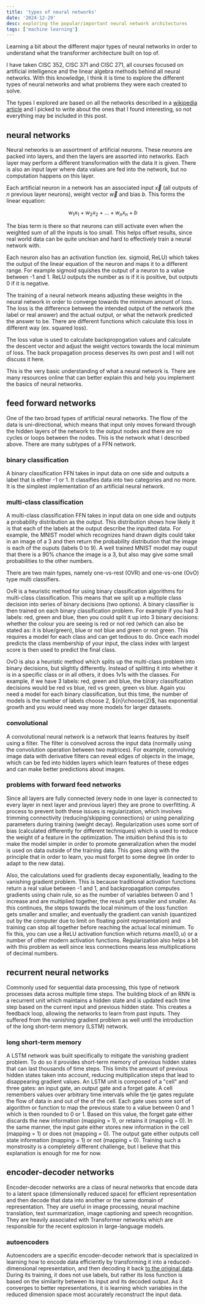 ```yaml
---
title: 'types of neural networks'
date: '2024-12-29'
desc: exploring the popular/important neural network architectures
tags: ['machine learning']
---
```


Learning a bit about the different major types of neural networks in order to understand what the transformer architecture built on top of.

I have taken CISC 352, CISC 371 and CISC 271, all courses focused on artificial intelligence and the linear algebra methods behind all neural networks. With this knowledge, I think it is time to explore the different types of neural networks and what problems they were each created to solve.

The types I explored are based on all the networks described in a [wikipedia article][1] and I picked to write about the ones that I found interesting, so not everything may be included in this post.

<!-- ## table of contents


1. [neural networks](#neural-networks)
2. [basic feed forward networks](#feed-forward-networks)
    1. [binary classification]()
    3. [convolutional](#convolutional)
3. [recurrent neural networks](#recurrent-neural-networks)
    1. [boltzmann machine](#boltzmann-machine)
    2. [long short-term memory](#long-short-term-memory)
    3. [stochastic](#stochastic)
4. [radial basis function](#radial-basis-function)
5. [modular neural networks](#modular-neural-networks)
    1. [committee of machines](#committee-of-machines)
6. [physical neural networks](#physical-neural-networks)
7. [encoder-decoder networks](#encoder-decoder-networks)
    1. [autoencoder](#autoencoders) -->


## neural networks

Neural networks is an assortment of artificial neurons. These neurons are packed into layers, and then the layers are assorted into networks. Each layer may perform a different transformation with the data it is given. There is also an input layer where data values are fed into the network, but no computation happens on this layer.

Each artificial neuron in a network has an associated input $\vec{x}$ (all outputs of $n$ previous layer neurons), weight vector $\vec{w}$ and bias $b$. This forms the linear equation:

$$ w_1 x_1 + w_2 x_2 + ... + w_n x_n + b $$

The bias term is there so that neurons can still activate even when the weighted sum of all the inputs is too small. This helps offset results, since real world data can be quite unclean and hard to effectively train a neural network with.

Each neuron also has an activation function (ex. sigmoid, ReLU) which takes the output of the linear equation of the neuron and maps it to a different range. For example sigmoid squishes the output of a neuron to a value between -1 and 1. ReLU outputs the number as is if it is positive, but outputs 0 if it is negative.

The training of a neural network means adjusting these weights in the neural network in order to converge towards the minimum amount of loss. The loss is the difference between the intended output of the network (the label or real answer) and the actual output, or what the network predicted the answer to be. There are different functions which calculate this loss in different way (ex. squared loss).

The loss value is used to calculate backpropogation values and calculate the descent vector and adjust the weight vectors towards the local minimum of loss. The back propagation process deserves its own post and I will not discuss it here.

This is the very basic understanding of what a neural network is. There are many resources online that can better explain this and help you implement the basics of neural networks.


## feed forward networks

One of the two broad types of artificial neural networks. The flow of the data is uni-directional, which means that input only moves forward through the hidden layers of the network to the output nodes and there are no cycles or loops between the nodes. This is the network what I described above. There are many subtypes of a FFN network.

### binary classification

A binary classification FFN takes in input data on one side and outputs a label that is either -1 or 1. It classifies data into two categories and no more. It is the simplest implementation of an artificial neural network.

### multi-class classification

A multi-class classification FFN takes in input data on one side and outputs a probability distribution as the output. This distribution shows how likely it is that each of the labels at the output describe the inputted data. For example, the MNIST model which recognizes hand drawn digits could take in an image of a 3 and then return the probability distribution that the image is each of the ouputs (labels 0 to 9). A well trained MNIST model may ouput that there is a 90% chance the image is a 3, but also may give some small probabilities to the other numbers.

There are two main types, namely one-vs-rest (OVR) and one-vs-one (OvO) type multi classifiers. 

OvR is a heuristic method for using binary classification algorithms for multi-class classification. This means that we split up a multiple class decision into series of binary decisions (two options). A binary classifier is then trained on each binary classification problem. For example if you had 3 labels: red, green and blue, then you could split it up into 3 binary decisions: whether the colour you are seeing is red or not red (which can also be stated as: it is blue/green), blue or not blue and green or not green. This requires a model for each class and can get tedious to do. Once each model predicts the class membership of your input, the class index with largest score is then used to predict the final class.

OvO is also a heuristic method which splits up the multi-class problem into binary decisions, but slightly differently. Instead of splitting it into whether it is in a specific class or in all others, it does 1v1s with the classes. For example, if we have 3 labels: red, green and blue, the binary classification decisions would be red vs blue, red vs green, green vs blue. Again you need a model for each binary classification, but this time, the number of models is the number of labels choose 2, ${n}\choose{2}$, has exponential growth and you would need way more models for larger datasets.

### convolutional

A convolutional neural network is a network that learns features by itself using a filter. The filter is convolved across the input data (normally using the convolution operation between two matrices). For example, convolving image data with derivative filters can reveal edges of objects in the image, which can be fed into hidden layers which learn features of these edges and can make better predictions about images.

### problems with forward feed networks

Since all layers are fully connected (every node in one layer is connected to every layer in next layer and previous layer) they are prone to overfitting. A process to prevent both these issues is regularization, which involves trimming connectivity (reducing/skipping connections) or using penalizing parameters during training (weight decay). Regularization uses some sort of bias (calculated differently for different techniques) which is used to reduce the weight of a feature in the optimization. The intuition behind this is to make the model simpler in order to promote generalization when the model is used on data outside of the training data. This goes along with the principle that in order to learn, you must forget to some degree (in order to adapt to the new data).

Also, the calculations used for gradients decay exponentially, leading to the vanishing gradient problem. This is because traditional activation functions return a real value between -1 and 1, and backpropagation computes gradients using chain rule, so as the number of variables between 0 and 1 increase and are multiplied together, the result gets smaller and smaller. As this continues, the steps towards the local minimum of the loss function gets smaller and smaller, and eventually the gradient can vanish (quantized out by the computer due to limit on floating point representation) and training can stop all together before reaching the actual local minimum. To fix this, you can use a ReLU activation function which returns $max(0, u)$ or a number of other modern activation functions. Regularization also helps a bit with this problem as well since less connections means less multiplications of decimal numbers.

## recurrent neural networks

Commonly used for sequential data processing, this type of network processes data across multiple time steps. The building block of an RNN is a recurrent unit which maintains a hidden state and is updated each time step based on the current input and previous hidden state. This creates a feedback loop, allowing the networks to learn from past inputs. They suffered from the vanishing gradient problem as well until the introduction of the long short-term memory (LSTM) network.

### long short-term memory

A LSTM network was built specifically to mitigate the vanishing gradient problem. To do so it provides short-term memory of previous hidden states that can last thousands of time steps. This limits the amount of previous hidden states taken into account, reducing multiplication steps that lead to disappearing gradient values. An LSTM unit is composed of a "cell" and three gates: an input gate, an output gate and a forget gate. A cell remembers values over arbitrary time intervals while the tje gates regulate the flow of data in and out of the of the cell. Each gate uses some sort of algorithm or function to map the previous state to a value between 0 and 1 which is then rounded to 0 or 1. Based on this value, the forget gate either discards the new information (mapping = 1), or retains it (mapping = 0). In the same manner, the input gate either stores new information in the cell (mapping = 1) or does not (mapping = 0). The output gate either outputs cell state information (mapping = 1) or not (mapping = 0). Training such a monstrosity is a completely different challenge, but I believe that this explanation is enough for me for now.

<!-- ### stochastic -->

## encoder-decoder networks

Encoder-decoder networks are a class of neural networks that encode data to a latent space (dimensionally reduced space) for efficient representation and then decode that data into another or the same domain of representation. They are useful in image processing, neural machine translation, text summarization, image captioning and speech recognition. They are heavily associated with Transformer networks which are responsible for the recent explosion in large-language models.

### autoencoders

Autoencoders are a specific encoder-decoder network that is specialized in learning how to encode data efficiently by transforming it into a reduced-dimensional representation, and then decoding it back <u>to the original data</u>. During its training, it does not use labels, but rather its loss function is based on the similarity between its input and its decoded output. As it converges to better representations, it is learning which variables in the reduced dimension space most accurately reconstruct the input data.

<!-- ## radial basis function
## modular neural networks
### committee of machines
## physical neural networks -->

<!-- ## references -->

[1]: https://en.wikipedia.org/wiki/Types_of_artificial_neural_networks
[2]: https://en.wikipedia.org/wiki/Feedforward_neural_network
